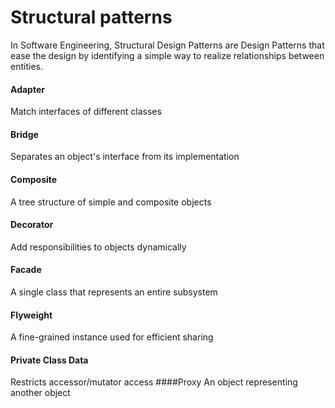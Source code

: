 # Structural patterns
In Software Engineering, Structural Design Patterns are Design Patterns that ease the design by identifying a simple way to realize relationships between entities.

 
#### Adapter
Match interfaces of different classes
#### Bridge
Separates an object's interface from its implementation
#### Composite
A tree structure of simple and composite objects
#### Decorator
Add responsibilities to objects dynamically
#### Facade
A single class that represents an entire subsystem
#### Flyweight
A fine-grained instance used for efficient sharing
#### Private Class Data
Restricts accessor/mutator access
####Proxy
An object representing another object